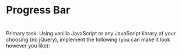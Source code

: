 # Progress Bar
#
Primary task: Using vanilla JavaScript or any JavaScript library of your choosing (no jQuery), implement the following (you can make it look however you like):
